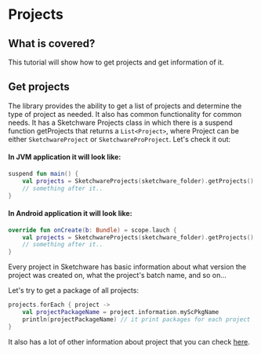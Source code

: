 # Projects
## What is covered?
This tutorial will show how to get projects and get information of it.
## Get projects
The library provides the ability to get a list of projects and determine the type of project as needed. It also has common functionality for common needs.
It has a Sketchware Projects class in which there is a suspend function getProjects that returns a `List<Project>`, where Project can be either `SketchwareProject` or `SketchwareProProject`.
Let's check it out:
#### In JVM application it will look like:
```kotlin
suspend fun main() {
    val projects = SketchwareProjects(sketchware_folder).getProjects()
    // something after it..
}
```
#### In Android application it will look like:
```kotlin
override fun onCreate(b: Bundle) = scope.lauch {
    val projects = SketchwareProjects(sketchware_folder).getProjects()
    // something after it..
}
```
Every project in Sketchware has basic information about what version the project was created on, what the project's batch name, and so on...

Let's try to get a package of all projects:
```kotlin
projects.forEach { project ->
    val projectPackageName = project.information.myScPkgName
    println(projectPackageName) // it print packages for each project
}
```
It also has a lot of other information about project that you can check [here](https://github.com/y9neon/Sketchware-Project-Manager/blob/dev/src/main/kotlin/io/sketchware/project/models/ProjectConfig.kt).